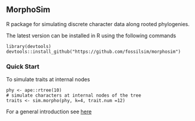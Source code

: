 ## MorphoSim 

R package for simulating discrete character data along rooted phylogenies. 

The latest version  can be installed in R using the following commands

    library(devtools)
    devtools::install_github("https://github.com/fossilsim/morphosim")
    
    
### Quick Start 
To simulate traits at internal nodes 

```
phy <- ape::rtree(10)
# simulate characters at internal nodes of the tree
traits <- sim.morpho(phy, k=4, trait.num =12)
```

For a general introduction see [here](https://github.com/fossilsim/morphosim/docs/intro.html)


